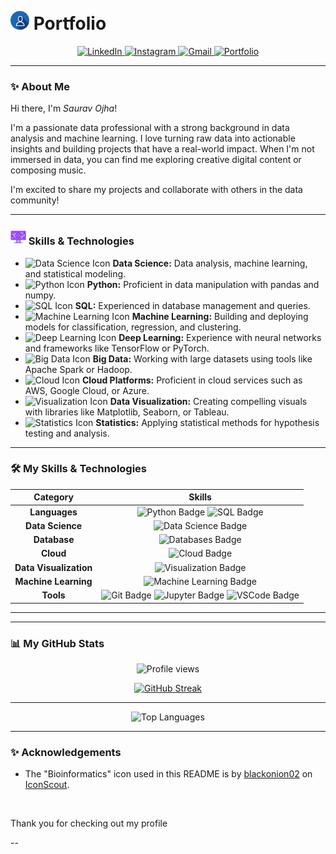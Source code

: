  &nbsp;
 
# <img src="https://raw.githubusercontent.com/Eeeeco/2026/main/assets/icons/user-avatar.svg" alt="Portfolio Icon" width="30" height="30"> Portfolio

<p align="center">
  <a href="https://www.linkedin.com/in/sauravojha/" target="_blank">
    <img src="https://img.shields.io/badge/LinkedIn-0077B5?style=for-the-badge&logo=linkedin&logoColor=white" alt="LinkedIn">
  </a>
  <a href="https://www.instagram.com/light.wordz/" target="_blank">
    <img src="https://img.shields.io/badge/Instagram-E4405F?style=for-the-badge&logo=instagram&logoColor=white" alt="Instagram">
  </a>
  <a href="mailto:sauravojha124@gmail.com" target="_blank">
    <img src="https://img.shields.io/badge/Gmail-D14836?style=for-the-badge&logo=gmail&logoColor=white" alt="Gmail"> </a>
<a href="https://lightwordz.github.io/saurav-ojha/" target="_blank">
<img src="https://img.shields.io/badge/Portfolio-093156?style=for-the-badge&logo=link&logoColor=white" alt="Portfolio">
</a>
</p>

---

### ✨ About Me

Hi there, I'm _Saurav Ojha_!  &nbsp;

I'm a passionate data professional with a strong background in data analysis and machine learning. I love turning raw data into actionable insights and building projects that have a real-world impact. When I'm not immersed in data, you can find me exploring creative digital content or composing music. 

I'm excited to share my projects and collaborate with others in the data community!


---

### <img src="https://raw.githubusercontent.com/Eeeeco/2026/refs/heads/main/assets/icons/bioinformatics.svg" alt="Skills icon" width="25" height="25"> Skills & Technologies
* <img src="./assets/icons/data-science.svg" alt="Data Science Icon" width="25" height="25"> **Data Science:** Data analysis, machine learning, and statistical modeling.
* <img src="./assets/icons/python.svg" alt="Python Icon" width="25" height="25"> **Python:** Proficient in data manipulation with pandas and numpy.
* <img src="./assets/icons/database.svg" alt="SQL Icon" width="25" height="25"> **SQL:** Experienced in database management and queries.
* <img src="./assets/icons/bioinformatic.svg" alt="Machine Learning Icon" width="25" height="25"> **Machine Learning:** Building and deploying models for classification, regression, and clustering.
* <img src="./assets/icons/deep-learning.svg" alt="Deep Learning Icon" width="25" height="25"> **Deep Learning:** Experience with neural networks and frameworks like TensorFlow or PyTorch.
* <img src="./assets/icons/big-data.svg" alt="Big Data Icon" width="25" height="25"> **Big Data:** Working with large datasets using tools like Apache Spark or Hadoop.
* <img src="./assets/icons/cloud.svg" alt="Cloud Icon" width="25" height="25"> **Cloud Platforms:** Proficient in cloud services such as AWS, Google Cloud, or Azure.
* <img src="./assets/icons/income.svg" alt="Visualization Icon" width="25" height="25"> **Data Visualization:** Creating compelling visuals with libraries like Matplotlib, Seaborn, or Tableau.
* <img src="./assets/icons/statistics.svg" alt="Statistics Icon" width="25" height="25"> **Statistics:** Applying statistical methods for hypothesis testing and analysis.

---

### 🛠️ My Skills & Technologies

<div align="center">

<div align="center">
  
| Category | Skills |
| :---: | :---: |
| **Languages** | ![Python Badge](https://img.shields.io/badge/Python-3776AB?style=for-the-badge&logo=python&logoColor=white) ![SQL Badge](https://img.shields.io/badge/SQL-4479A1?style=for-the-badge&logo=sqlite&logoColor=white) |
| **Data Science** | ![Data Science Badge](https://img.shields.io/badge/Data%20Science-4A90E2?style=for-the-badge&logo=science&logoColor=white) |
| **Database** | ![Databases Badge](https://img.shields.io/badge/Databases-00758F?style=for-the-badge&logo=postgresql&logoColor=white) |
| **Cloud** | ![Cloud Badge](https://img.shields.io/badge/Cloud-F0801C?style=for-the-badge&logo=amazonaws&logoColor=white) |
| **Data Visualization** | ![Visualization Badge](https://img.shields.io/badge/Visualization-3B5998?style=for-the-badge&logo=tableau&logoColor=white) |
| **Machine Learning** | ![Machine Learning Badge](https://img.shields.io/badge/Machine%20Learning-FF6F00?style=for-the-badge&logo=tensorflow&logoColor=white) |
| **Tools** | ![Git Badge](https://img.shields.io/badge/Git-F05032?style=for-the-badge&logo=git&logoColor=white) ![Jupyter Badge](https://img.shields.io/badge/Jupyter-F37626?style=for-the-badge&logo=jupyter&logoColor=white) ![VSCode Badge](https://img.shields.io/badge/VS%20Code-007ACC?style=for-the-badge&logo=visual%20studio%20code&logoColor=white) |

</div>

---
</div>

---

### 📊 My GitHub Stats

<p align="center">
  <img src="https://komarev.com/ghpvc/?username=lightwordz" alt="Profile views">
</p>

<p align="center">
  <a href="https://git.io/streak-stats">
    <img src="https://streak-stats.demolab.com/?user=lightwordz" alt="GitHub Streak">
  </a>
</p>

---

<p align="center">
  <img src="https://github-readme-stats.vercel.app/api/top-langs/?username=lightwordz&layout=compact&theme=dark" alt="Top Languages">
</p>

---

### ✨ Acknowledgements

-   The "Bioinformatics" icon used in this README is by [blackonion02](https://iconscout.com/contributors/blackonion02) on [IconScout](https://iconscout.com).

&nbsp;

Thank you for checking out my profile

--


